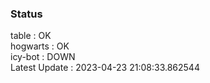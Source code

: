 ### Status


table : OK  
hogwarts : OK  
icy-bot : DOWN  
Latest Update : 2023-04-23 21:08:33.862544
